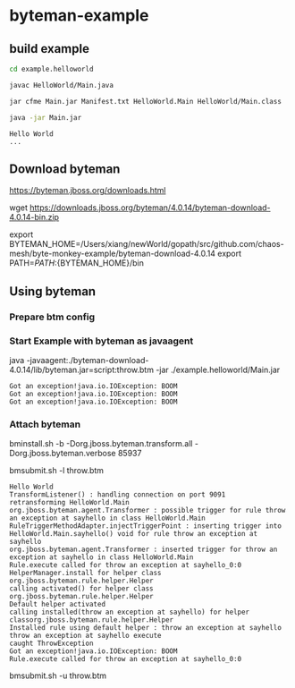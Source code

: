 # byteman-example

## build example

```bash
cd example.helloworld
```

```bash
javac HelloWorld/Main.java
```

```bash
jar cfme Main.jar Manifest.txt HelloWorld.Main HelloWorld/Main.class
```

```bash
java -jar Main.jar
```

```log
Hello World
...
```

## Download byteman

https://byteman.jboss.org/downloads.html

wget https://downloads.jboss.org/byteman/4.0.14/byteman-download-4.0.14-bin.zip

export BYTEMAN_HOME=/Users/xiang/newWorld/gopath/src/github.com/chaos-mesh/byte-monkey-example/byteman-download-4.0.14
export PATH=$PATH:${BYTEMAN_HOME}/bin


## Using byteman

### Prepare btm config



### Start Example with byteman as javaagent

java -javaagent:./byteman-download-4.0.14/lib/byteman.jar=script:throw.btm  -jar ./example.helloworld/Main.jar

```log
Got an exception!java.io.IOException: BOOM
Got an exception!java.io.IOException: BOOM
Got an exception!java.io.IOException: BOOM
```


### Attach byteman

bminstall.sh -b -Dorg.jboss.byteman.transform.all -Dorg.jboss.byteman.verbose 85937


bmsubmit.sh -l throw.btm

```log
Hello World
TransformListener() : handling connection on port 9091
retransforming HelloWorld.Main
org.jboss.byteman.agent.Transformer : possible trigger for rule throw an exception at sayhello in class HelloWorld.Main
RuleTriggerMethodAdapter.injectTriggerPoint : inserting trigger into HelloWorld.Main.sayhello() void for rule throw an exception at sayhello
org.jboss.byteman.agent.Transformer : inserted trigger for throw an exception at sayhello in class HelloWorld.Main
Rule.execute called for throw an exception at sayhello_0:0
HelperManager.install for helper class org.jboss.byteman.rule.helper.Helper
calling activated() for helper class org.jboss.byteman.rule.helper.Helper
Default helper activated
calling installed(throw an exception at sayhello) for helper classorg.jboss.byteman.rule.helper.Helper
Installed rule using default helper : throw an exception at sayhello
throw an exception at sayhello execute
caught ThrowException
Got an exception!java.io.IOException: BOOM
Rule.execute called for throw an exception at sayhello_0:0
```

bmsubmit.sh -u throw.btm
